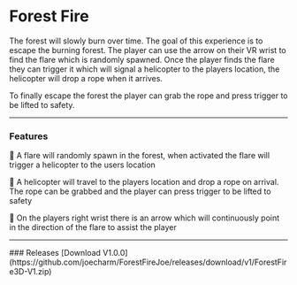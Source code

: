 # Forest Fire

The forest will slowly burn over time. The goal of this experience is to escape the burning forest. The player can use the arrow on their VR wrist to find the flare which is randomly spawned. Once the player finds the flare they can trigger it which will signal a helicopter to the players location, the helicopter will drop a rope when it arrives. 

To finally escape the forest the player can grab the rope and press trigger to be lifted to safety.

<hr>

### Features

:gun: A flare will randomly spawn in the forest, when activated the flare will trigger a helicopter to the users location

:helicopter: A helicopter will travel to the players location and drop a rope on arrival. The rope can be grabbed and the player can press trigger to be lifted to safety

:compass: On the players right wrist there is an arrow which will continuously point in the direction of the flare to assist the player

<hr> 
### Releases
[Download V1.0.0](https://github.com/joecharm/ForestFireJoe/releases/download/v1/ForestFire3D-V1.zip) 
